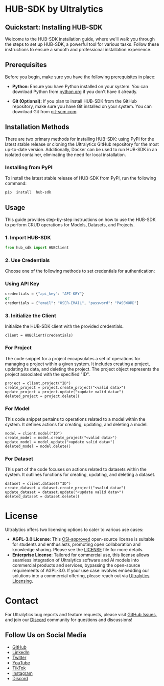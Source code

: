 
# HUB-SDK by Ultralytics

## Quickstart: Installing HUB-SDK

Welcome to the HUB-SDK installation guide, where we'll walk you through the steps to set up HUB-SDK, a powerful tool for various tasks. Follow these instructions to ensure a smooth and professional installation experience.

  

## Prerequisites
Before you begin, make sure you have the following prerequisites in place:

  

-  **Python:** Ensure you have Python installed on your system. You can download Python from [python.org](https://www.python.org/downloads/) if you don't have it already.

-  **Git (Optional):** If you plan to install HUB-SDK from the GitHub repository, make sure you have Git installed on your system. You can download Git from [git-scm.com](https://git-scm.com/downloads).  

## Installation Methods
There are two primary methods for installing HUB-SDK: using PyPI for the latest stable release or cloning the Ultralytics GitHub repository for the most up-to-date version. Additionally, Docker can be used to run HUB-SDK in an isolated container, eliminating the need for local installation.

### Installing from PyPI
To install the latest stable release of HUB-SDK from PyPI, run the following command:

```sh
pip  install  hub-sdk
```

## Usage


This guide provides step-by-step instructions on how to use the HUB-SDK to perform CRUD operations for Models, Datasets, and Projects.


### 1. Import HUB-SDK

```python
from hub_sdk import HUBClient
```

### 2. Use Credentials

Choose one of the following methods to set credentials for authentication:

### Using API Key

```python
credentials = {"api_key": "API-KEY"}
or
credentials = {"email": "USER-EMAIL", "password": "PASSWORD"}
```

### 3. Initialize the Client
Initialize the HUB-SDK client with the provided credentials.
```
client = HUBClient(credentials)

```

### For Project
The code snippet for a project encapsulates a set of operations for managing a project within a given system. It includes creating a project, updating its data, and deleting the project. The project object represents the project associated with the specified "ID".
```
project = client.project("ID")
create_project = project.create_project("<valid data>")
update_project = project.update("<update valid data>")
deleted_project = project.delete()
```
### For Model
This code snippet pertains to operations related to a model within the system. It defines actions for creating, updating, and deleting a model.
```
model = client.model("ID")
create_model = model.create_project("<valid data>")
update_model = model.update("<update valid data>")
deleted_model = model.delete()
```


### For Dataset
This part of the code focuses on actions related to datasets within the system. It outlines functions for creating, updating, and deleting a dataset.
```
dataset = client.dataset("ID")
create_dataset = dataset.create_project("<valid data>")
update_dataset = dataset.update("<update valid data>")
deleted_dataset = dataset.delete()
```

# License

Ultralytics offers two licensing options to cater to various use cases:

- **AGPL-3.0 License**: This [OSI-approved](https://opensource.org/licenses/) open-source license is suitable for students and enthusiasts, promoting open collaboration and knowledge sharing. Please see the [LICENSE](https://github.com/ultralytics/ultralytics/blob/main/LICENSE) file for more details.
- **Enterprise License**: Tailored for commercial use, this license allows seamless integration of Ultralytics software and AI models into commercial products and services, bypassing the open-source requirements of AGPL-3.0. If your use case involves embedding our solutions into a commercial offering, please reach out via [Ultralytics Licensing](https://ultralytics.com/license).

# Contact

For Ultralytics bug reports and feature requests, please visit [GitHub Issues](https://github.com/ultralytics/ultralytics/issues), and join our [Discord](https://ultralytics.com/discord) community for questions and discussions!

## Follow Us on Social Media

- [GitHub](https://github.com/ultralytics)
- [LinkedIn](https://www.linkedin.com/company/ultralytics/)
- [Twitter](https://twitter.com/ultralytics)
- [YouTube](https://youtube.com/ultralytics)
- [TikTok](https://www.tiktok.com/@ultralytics)
- [Instagram](https://www.instagram.com/ultralytics/)
- [Discord](https://ultralytics.com/discord)
